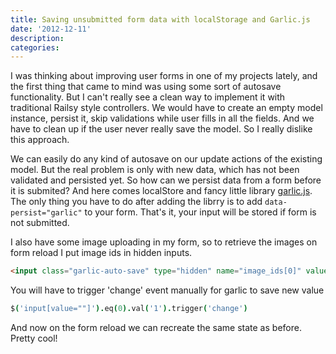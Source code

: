 ```yaml
---
title: Saving unsubmitted form data with localStorage and Garlic.js
date: '2012-12-11'
description:
categories:
---
```


I was thinking about improving user forms in one of my projects lately, and the first thing that came to mind was using some sort of autosave functionality. But I can't really see a clean way to implement it with traditional Railsy style controllers. We would have to create an empty model instance, persist it, skip validations while user fills in all the fields. And we have to clean up if the user never really save the model. So I really dislike this approach.

We can easily do any kind of autosave on our update actions of the existing model. But the real problem is only with new data, which has not been validated and persisted yet. So how can we persist data from a form before it is submited? And here comes localStore and fancy little library [garlic.js](http://garlicjs.org). The only thing you have to do after adding the librry is to add ```data-persist="garlic"``` to your form. That's it, your input will be stored if form is not submitted.

I also have some image uploading in my form, so to retrieve the images on form reload I put image ids in hidden inputs.

```html
<input class="garlic-auto-save" type="hidden" name="image_ids[0]" value=''>
```

You will have to trigger 'change' event manually for garlic to save new value

```coffeescript
$('input[value=""]').eq(0).val('1').trigger('change')
```

And now on the form reload we can recreate the same state as before. Pretty cool!